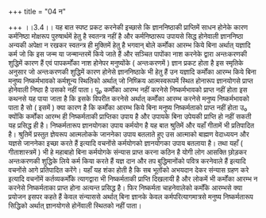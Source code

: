 +++
title = "04 न"

+++
।।3.4।। यह बात स्पष्ट प्रकट करनेकी इच्छासे कि ज्ञाननिष्ठाकी प्राप्तिमें
साधन होनेके कारण कर्मनिष्ठा मोक्षरूप पुरुषार्थमें हेतु है स्वतन्त्र नहीं
है और कर्मनिष्ठारूप उपायसे सिद्ध होनेवाली ज्ञाननिष्ठा अन्यकी अपेक्षा न
रखकर स्वतन्त्र ही मुक्तिमें हेतु है भगवान् बोले कर्मोंका आरम्भ किये बिना
अर्थात् यज्ञादि कर्म जो कि इस जन्म या जन्मान्तरमें किये जाते हैं और
सञ्चित पापोंका नाश करनेके द्वारा अन्तःकरणकी शुद्धिमें कारण हैं एवं
पापकर्मोंका नाश होनेपर मनुष्योंके ( अन्तःकरणमें ) ज्ञान प्रकट होता है इस
स्मृतिके अनुसार जो अन्तःकरणकी शुद्धिमें कारण होनेसे ज्ञाननिष्ठाके भी
हेतु हैं उन यज्ञादि कर्मोंका आरम्भ किये बिना मनुष्य निष्कर्मभावको
कर्मशून्य स्थितिको अर्थात् जो निष्क्रिय आत्मस्वरूपमें स्थित होनारूप
ज्ञानयोगसे प्राप्त होनेवाली निष्ठा है उसको नहीं पाता। पू₀ कर्मोंका आरम्भ
नहीं करनेसे निष्कर्मभावको प्राप्त नहीं होता इस कथनसे यह पाया जाता है कि
इसके विपरीत करनेसे अर्थात् कर्मोंका आरम्भ करनेसे मनुष्य निष्कर्मभावको
पाता है सो ( इसमें ) क्या कारण है कि कर्मोंका आरम्भ किये बिना मनुष्य
निष्कर्मताको प्राप्त नहीं होता उ₀ क्योंकि कर्मोंका आरम्भ ही निष्कर्मताकी
प्राप्तिका उपाय है और उपायके बिना उपेयकी प्राप्ति हो नहीं सकती यह
प्रसिद्ध ही है। निष्कर्मतारूप ज्ञानयोगका उपाय कर्मयोग है यह बात
श्रुतिमें और यहाँ गीतामें भी प्रतिपादित है। श्रुतिमें प्रस्तुत ज्ञेयरूप
आत्मलोकके जाननेका उपाय बतलाते हुए उस आत्माको बाह्मण वेदाध्ययन और यज्ञसे
जाननेका इच्छा करते हैं इत्यादि वचनोंसे कर्मयोगको ज्ञानयोगका उपाय बतलाया
है। तथा यहाँ ( गीताशास्त्रमें ) भी हे महाबाहो बिना कर्मयोगके संन्यास
प्राप्त करना कठिन है योगी लोग आसक्ति छो़ड़कर अन्तःकरणकी शुद्धिके लिये
कर्म किया करते हैं यज्ञ दान और तप बुद्धिमानोंको पवित्र करनेवाले हैं
इत्यादि वचनोंसे आगे प्रतिपादित करेंगे। यहाँ यह शंका होती है कि सब
भूतोंको अभयदान देकर संन्यास ग्रहण करे इत्यादि वचनोंमें कर्तव्यकर्मोंके
त्यागद्वारा भी निष्कर्मताकी प्राप्ति दिखलायी है और लोकमें भी कर्मोंका
आरम्भ न करनेसे निष्कर्मताका प्राप्त होना अत्यन्त प्रसिद्ध है। फिर
निष्कर्मता चाहनेवालेको कर्मोंके आरम्भसे क्या प्रयोजन इसपर कहते हैं केवल
संन्याससे अर्थात् बिना ज्ञानके केवल कर्मपरित्यागमात्रसे मनुष्य
निष्कर्मतारूप सिद्धिको अर्थात् ज्ञानयोगसे होनेंवाली स्थितको नहीं पाता।
